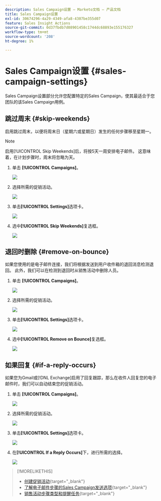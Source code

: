 ```yaml
---
description: Sales Campaign设置 — Marketo文档 — 产品文档
title: Sales Campaign设置
exl-id: 30674296-4a29-4349-afa8-4307be355d07
feature: Sales Insight Actions
source-git-commit: 0d37fbdb7d08901458c1744dc68893e155176327
workflow-type: tm+mt
source-wordcount: '208'
ht-degree: 1%

---
```


# Sales Campaign设置 {#sales-campaign-settings}

Sales Campaign设置部分允许您配置特定的Sales Campaign，使其最适合于您团队的该Sales Campaign用例。

## 跳过周末 {#skip-weekends}

启用跳过周末，以便将周末日（星期六或星期日）发生的任何步骤移至星期一。

>[!NOTE]
>
>启用[!UICONTROL Skip Weekends]后，将按5天一周安排电子邮件。 这意味着，在计划步骤时，周末将忽略为天。

1. 单击 **[!UICONTROL Campaigns]**。

   ![](assets/sales-campaign-settings-1.png)

1. 选择所需的促销活动。

   ![](assets/sales-campaign-settings-2.png)

1. 单击&#x200B;**[!UICONTROL Settings]**&#x200B;选项卡。

   ![](assets/sales-campaign-settings-3.png)

1. 选中&#x200B;**[!UICONTROL Skip Weekends]**&#x200B;复选框。

   ![](assets/sales-campaign-settings-4.png)

## 退回时删除 {#remove-on-bounce}

如果您使用的是电子邮件连接，我们将根据发送到用户收件箱的退回消息检测退回。 此外，我们可以在检测到退回时从销售活动中删除人员。

1. 单击 **[!UICONTROL Campaigns]**。

   ![](assets/sales-campaign-settings-5.png)

1. 选择所需的促销活动。

   ![](assets/sales-campaign-settings-6.png)

1. 单击&#x200B;**[!UICONTROL Settings]**&#x200B;选项卡。

   ![](assets/sales-campaign-settings-7.png)

1. 选中&#x200B;**[!UICONTROL Remove on Bounce]**&#x200B;复选框。

   ![](assets/sales-campaign-settings-8.png)

## 如果回复 {#if-a-reply-occurs}

如果您为Gmail或[!DNL Exchange]启用了回复跟踪，那么在收件人回复您的电子邮件时，我们可以自动结束您的促销活动。

1. 单击 **[!UICONTROL Campaigns]**。

   ![](assets/sales-campaign-settings-9.png)

1. 选择所需的促销活动。

   ![](assets/sales-campaign-settings-10.png)

1. 单击&#x200B;**[!UICONTROL Settings]**&#x200B;选项卡。

   ![](assets/sales-campaign-settings-11.png)

1. 在&#x200B;**[!UICONTROL If a Reply Occurs]**&#x200B;下，进行所需的选择。

   ![](assets/sales-campaign-settings-12.png)

>[!MORELIKETHIS]
>
>* [创建促销活动](/help/marketo/product-docs/marketo-sales-insight/actions/campaigns/create-a-sales-campaign.md){target="_blank"}
>* [了解电子邮件步骤的Sales Campaign发送选项](/help/marketo/product-docs/marketo-sales-insight/actions/campaigns/understanding-sales-campaign-send-options-for-email-steps.md){target="_blank"}
>* [销售活动步骤类型和提醒任务](/help/marketo/product-docs/marketo-sales-insight/actions/campaigns/sales-campaign-step-types-and-reminder-tasks.md){target="_blank"}
